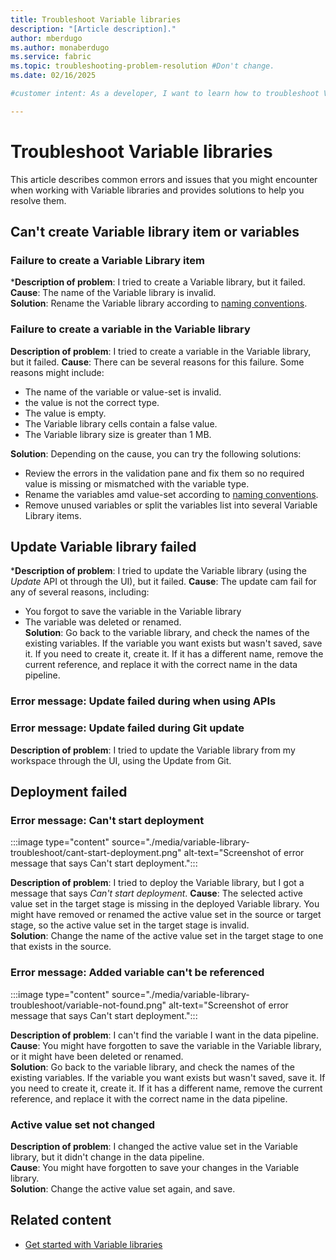 ```yaml
---
title: Troubleshoot Variable libraries
description: "[Article description]."
author: mberdugo
ms.author: monaberdugo
ms.service: fabric
ms.topic: troubleshooting-problem-resolution #Don't change.
ms.date: 02/16/2025

#customer intent: As a developer, I want to learn how to troubleshoot Variable libraries, so that I can manage my content lifecycle.

---
```


# Troubleshoot Variable libraries

This article describes common errors and issues that you might encounter when working with Variable libraries and provides solutions to help you resolve them.

## Can't create Variable library item or variables

### Failure to create a Variable Library item

***Description of problem**: I tried to create a Variable library, but it failed.  
**Cause**: The name of the Variable library is invalid.  
**Solution**: Rename the Variable library according to [naming conventions](./variable-types.md#variable-library-item-name).

### Failure to create a variable in the Variable library

**Description of problem**: I tried to create a variable in the Variable library, but it failed.
**Cause**: There can be several reasons for this failure. Some reasons might include:

- The name of the variable or value-set is invalid.
- the value is not the correct type.
- The value is empty.
- The Variable library cells contain a false value.
- The Variable library size is greater than 1 MB.

**Solution**: Depending on the cause, you can try the following solutions:

- Review the errors in the validation pane and fix them so no required value is missing or mismatched with the variable type.
- Rename the variables amd value-set according to [naming conventions](./variable-types.md#variable-library-item-name).
- Remove unused variables or split the variables list into several Variable Library items.

## Update Variable library failed

***Description of problem**: I tried to update the Variable library (using the *Update* API ot through the UI), but it failed.
**Cause**: The update cam fail for any of several reasons, including:

- You forgot to save the variable in the Variable library
- The variable was deleted or renamed.  
**Solution**: Go back to the variable library, and check the names of the existing variables. If the variable you want exists but wasn't saved, save it. If you need to create it, create it. If it has a different name, remove the current reference, and replace it with the correct name in the data pipeline.


### Error message: Update failed during when using APIs

### Error message: Update failed during Git update

**Description of problem**: I tried to update the Variable library from my workspace through the UI, using the Update from Git.

## Deployment failed

### Error message: Can't start deployment

:::image type="content" source="./media/variable-library-troubleshoot/cant-start-deployment.png" alt-text="Screenshot of error message that says Can't start deployment.":::

**Description of problem**: I tried to deploy the Variable library, but I got a message that says *Can't start deployment*.
**Cause**: The selected active value set in the target stage is missing in the deployed Variable library. You might have removed or renamed the active value set in the source or target stage, so the active value set in the target stage is invalid.  
**Solution**: Change the name of the active value set in the target stage to one that exists in the source.

### Error message: Added variable can't be referenced

:::image type="content" source="./media/variable-library-troubleshoot/variable-not-found.png" alt-text="Screenshot of error message that says Can't start deployment.":::

**Description of problem**: I can't find the variable I want in the data pipeline.  
**Cause**: You might have forgotten to save the variable in the Variable library, or it might have been deleted or renamed.  
**Solution**: Go back to the variable library, and check the names of the existing variables. If the variable you want exists but wasn't saved, save it. If you need to create it, create it. If it has a different name, remove the current reference, and replace it with the correct name in the data pipeline.

### Active value set not changed

**Description of problem**: I changed the active value set in the Variable library, but it didn't change in the data pipeline.  
**Cause**: You might have forgotten to save your changes in the Variable library.  
**Solution**: Change the active value set again, and save.  

## Related content

- [Get started with Variable libraries](./get-started-variable-libraries.md)
